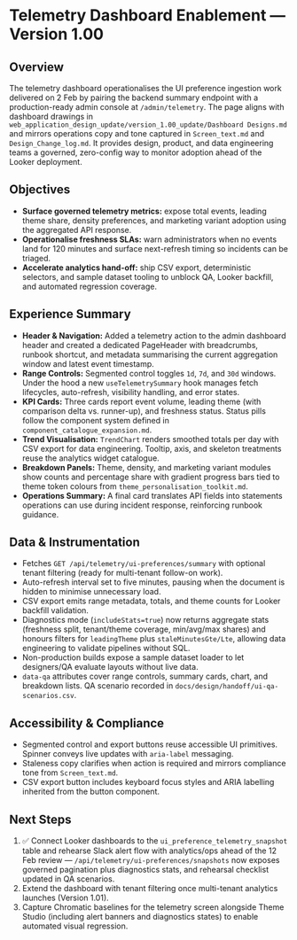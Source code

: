 # Telemetry Dashboard Enablement — Version 1.00

## Overview
The telemetry dashboard operationalises the UI preference ingestion work delivered on 2 Feb by pairing the backend summary endpoint with a production-ready admin console at `/admin/telemetry`. The page aligns with dashboard drawings in `web_application_design_update/version_1.00_update/Dashboard Designs.md` and mirrors operations copy and tone captured in `Screen_text.md` and `Design_Change_log.md`. It provides design, product, and data engineering teams a governed, zero-config way to monitor adoption ahead of the Looker deployment.

## Objectives
- **Surface governed telemetry metrics:** expose total events, leading theme share, density preferences, and marketing variant adoption using the aggregated API response.
- **Operationalise freshness SLAs:** warn administrators when no events land for 120 minutes and surface next-refresh timing so incidents can be triaged.
- **Accelerate analytics hand-off:** ship CSV export, deterministic selectors, and sample dataset tooling to unblock QA, Looker backfill, and automated regression coverage.

## Experience Summary
- **Header & Navigation:** Added a telemetry action to the admin dashboard header and created a dedicated PageHeader with breadcrumbs, runbook shortcut, and metadata summarising the current aggregation window and latest event timestamp.
- **Range Controls:** Segmented control toggles `1d`, `7d`, and `30d` windows. Under the hood a new `useTelemetrySummary` hook manages fetch lifecycles, auto-refresh, visibility handling, and error states.
- **KPI Cards:** Three cards report event volume, leading theme (with comparison delta vs. runner-up), and freshness status. Status pills follow the component system defined in `component_catalogue_expansion.md`.
- **Trend Visualisation:** `TrendChart` renders smoothed totals per day with CSV export for data engineering. Tooltip, axis, and skeleton treatments reuse the analytics widget catalogue.
- **Breakdown Panels:** Theme, density, and marketing variant modules show counts and percentage share with gradient progress bars tied to theme token colours from `theme_personalisation_toolkit.md`.
- **Operations Summary:** A final card translates API fields into statements operations can use during incident response, reinforcing runbook guidance.

## Data & Instrumentation
- Fetches `GET /api/telemetry/ui-preferences/summary` with optional tenant filtering (ready for multi-tenant follow-on work).
- Auto-refresh interval set to five minutes, pausing when the document is hidden to minimise unnecessary load.
- CSV export emits range metadata, totals, and theme counts for Looker backfill validation.
- Diagnostics mode (`includeStats=true`) now returns aggregate stats (freshness split, tenant/theme coverage, min/avg/max shares) and honours filters for `leadingTheme` plus `staleMinutesGte/Lte`, allowing data engineering to validate pipelines without SQL.
- Non-production builds expose a sample dataset loader to let designers/QA evaluate layouts without live data.
- `data-qa` attributes cover range controls, summary cards, chart, and breakdown lists. QA scenario recorded in `docs/design/handoff/ui-qa-scenarios.csv`.

## Accessibility & Compliance
- Segmented control and export buttons reuse accessible UI primitives. Spinner conveys live updates with `aria-label` messaging.
- Staleness copy clarifies when action is required and mirrors compliance tone from `Screen_text.md`.
- CSV export button includes keyboard focus styles and ARIA labelling inherited from the button component.

## Next Steps
1. ✅ Connect Looker dashboards to the `ui_preference_telemetry_snapshot` table and rehearse Slack alert flow with analytics/ops ahead of the 12 Feb review — `/api/telemetry/ui-preferences/snapshots` now exposes governed pagination plus diagnostics stats, and rehearsal checklist updated in QA scenarios.
2. Extend the dashboard with tenant filtering once multi-tenant analytics launches (Version 1.01).
3. Capture Chromatic baselines for the telemetry screen alongside Theme Studio (including alert banners and diagnostics states) to enable automated visual regression.
